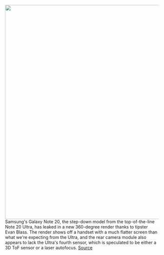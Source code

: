 <img src='https://cdn.vox-cdn.com/thumbor/wSverXCznuN5ekITutO3aHbHXPs=/0x0:2320x1546/1200x800/filters:focal(975x588:1345x958)/cdn.vox-cdn.com/uploads/chorus_image/image/67079880/msedge_PhEeNC8DQQ.0.jpg' width='700px' /><br/>
Samsung's Galaxy Note 20, the step-down model from the top-of-the-line Note 20 Ultra, has leaked in a new 360-degree render thanks to tipster Evan Blass. The render shows off a handset with a much flatter screen than what we're expecting from the Ultra, and the rear camera module also appears to lack the Ultra's fourth sensor, which is speculated to be either a 3D ToF sensor or a laser autofocus.
<a href='https://www.theverge.com/2020/7/20/21330883/samsung-galaxy-note-20-360-render-evan-blass-flat-display'> Source <a/>